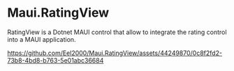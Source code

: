 # Maui.RatingView
RatingView is a Dotnet MAUI control that allow to integrate the rating control into a MAUI application.

https://github.com/Eel2000/Maui.RatingView/assets/44249870/0c8f2fd2-73b8-4bd8-b763-5e01abc36684

